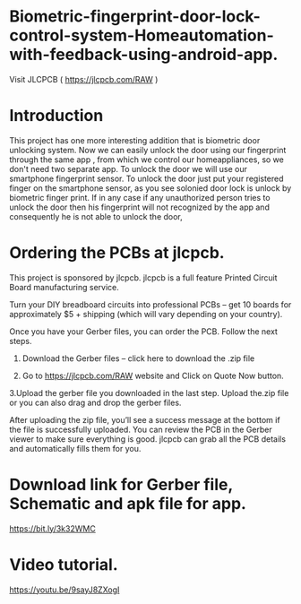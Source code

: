 # Biometric-fingerprint-door-lock-control-system-Homeautomation-with-feedback-using-android-app.
Visit JLCPCB ( https://jlcpcb.com/RAW )
# Introduction

This project has one more interesting addition that is biometric door unlocking system.
Now we can easily unlock the door using our fingerprint through the same app , from which we control our homeappliances, so we don't need two separate app.
To unlock the door we will use our smartphone fingerprint sensor. 
To unlock the door just put your registered finger on the smartphone sensor, as you see solonied door lock is unlock by biometric finger print.
If in any case if any unauthorized person tries to unlock the door then his fingerprint will not recognized by the app and consequently he is not able to unlock the door,


# Ordering the PCBs at jlcpcb.
This project is sponsored by jlcpcb. jlcpcb is a full feature Printed Circuit Board manufacturing service.

Turn your DIY breadboard circuits into professional PCBs – get 10 boards for approximately $5 + shipping (which will vary depending on your country).

Once you have your Gerber files, you can order the PCB. Follow the next steps.

1. Download the Gerber files – click here to download the .zip file

2. Go to https://jlcpcb.com/RAW website and Click on Quote Now button. 

3.Upload the gerber file you downloaded in the last step. Upload the.zip file or you can also drag and drop the gerber files. 

After uploading the zip file, you’ll see a success message at the bottom if   the file is successfully uploaded. You can review the PCB in the Gerber viewer to make sure everything is good.
jlcpcb can grab all the PCB details and automatically fills them for you.

# Download link for Gerber file, Schematic and apk file for app.
https://bit.ly/3k32WMC
# Video tutorial.
https://youtu.be/9sayJ8ZXogI

